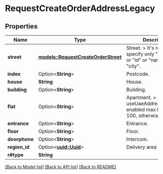 # RequestCreateOrderAddressLegacy

## Properties

Name | Type | Description | Notes
------------ | ------------- | ------------- | -------------
**street** | [**models::RequestCreateOrderStreet**](RequestCreateOrderStreet.md) | Street.  > It's required specify only \"classifierId\" or \"id\" or \"name\" and \"city\". | 
**index** | Option<**String**> | Postcode. | [optional]
**house** | **String** | House. | 
**building** | Option<**String**> | Building. | [optional]
**flat** | Option<**String**> | Apartment.  > In case useUaeAddressingSystem enabled max length - 100, otherwise - 10. | [optional]
**entrance** | Option<**String**> | Entrance. | [optional]
**floor** | Option<**String**> | Floor. | [optional]
**doorphone** | Option<**String**> | Intercom. | [optional]
**region_id** | Option<[**uuid::Uuid**](uuid::Uuid.md)> | Delivery area ID. | [optional]
**r#type** | **String** |  | 

[[Back to Model list]](../README.md#documentation-for-models) [[Back to API list]](../README.md#documentation-for-api-endpoints) [[Back to README]](../README.md)


